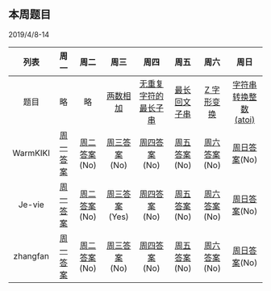 ## 本周题目 
2019/4/8-14     

|列表|周一	    |周二	    |周三	    |周四	    |周五	    |周六	    |周日	    |
|:-:  |:-:        |:-:         |:-:         |:-:          |:-:         |:-:     |:-:         |
|题目 | 略|略|[两数相加](https://leetcode-cn.com/problems/add-two-numbers/)|[无重复字符的最长子串](https://leetcode-cn.com/problems/longest-substring-without-repeating-characters/)|[最长回文子串](https://leetcode-cn.com/problems/longest-palindromic-substring/)|[Z 字形变换](https://leetcode-cn.com/problems/zigzag-conversion/)|[字符串转换整数 (atoi)](https://leetcode-cn.com/problems/string-to-integer-atoi/)|
|WarmKIKI|  [周一答案](No)    |[周二答案]()(No)   |[周三答案]()(No)|    [周四答案]()(No)    |[周五答案]()(No)   |[周六答案]()(No)   |[周日答案]()(No)   |
|Je-vie|  [周一答案](No)    |[周二答案]()(No)   |[周三答案](https://leetcode-cn.com/submissions/detail/16664693/ )(Yes)|    [周四答案]()(No)    |[周五答案]()(No)   |[周六答案]()(No)   |[周日答案]()(No)   |      
|zhangfan|  [周一答案](No)    |[周二答案]()(No)   |[周三答案]()(No)|    [周四答案]()(No)    |[周五答案]()(No)   |[周六答案]()(No)   |[周日答案]()(No)   |
